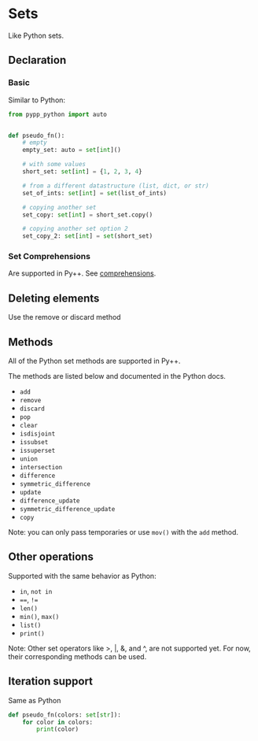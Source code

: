 # Sets

Like Python sets.

## Declaration

### Basic
Similar to Python:

```python
from pypp_python import auto


def pseudo_fn():
    # empty
    empty_set: auto = set[int]()

    # with some values
    short_set: set[int] = {1, 2, 3, 4}

    # from a different datastructure (list, dict, or str)
    set_of_ints: set[int] = set(list_of_ints)

    # copying another set
    set_copy: set[int] = short_set.copy()

    # copying another set option 2
    set_copy_2: set[int] = set(short_set)
```

### Set Comprehensions

Are supported in Py++. See [comprehensions](../comprehensions.md).

## Deleting elements

Use the remove or discard method

## Methods

All of the Python set methods are supported in Py++.

The methods are listed below and documented in the Python docs.
- `add`
- `remove`
- `discard`
- `pop`
- `clear`
- `isdisjoint`
- `issubset`
- `issuperset`
- `union`
- `intersection`
- `difference`
- `symmetric_difference`
- `update`
- `difference_update`
- `symmetric_difference_update`
- `copy`

Note: you can only pass temporaries or use `mov()` with the `add` method.


## Other operations

Supported with the same behavior as Python:

- `in`, `not in`
- `==`, `!=`
- `len()`
- `min()`, `max()`
- `list()`
- `print()`

Note: Other set operators like >, |, &, and ^, are not supported yet. For now, their corresponding methods can be used.

## Iteration support

Same as Python

```python
def pseudo_fn(colors: set[str]):
    for color in colors:
        print(color)
```